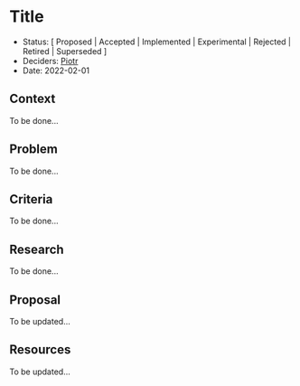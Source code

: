 # Title

* Status: [
    Proposed
    | Accepted
    | Implemented
    | Experimental
    | Rejected
    | Retired
    | Superseded
]
* Deciders: [Piotr] <!-- optional -->
* Date: 2022-02-01

## Context

To be done...

## Problem

To be done...

## Criteria

To be done...

## Research

To be done...

## Proposal

To be updated...

## Resources

To be updated...

<!-- Identifiers, in alphabetical order -->

[Piotr]: https://github.com/Katolus
